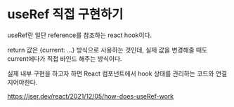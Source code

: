 # useRef 직접 구현하기

useRef란 일단 reference를 참조하는 react hook이다.

return 값은 {current: ...} 방식으로 사용하는 것인데,
실제 값을 변경해줄 때도 current에다가 직접 바인드 해주는 방식이다.

실제 내부 구현을 하고자 하면 React 컴포넌트에서 hook 상태를 관리하는 코드와 연결지어야한다.

https://jser.dev/react/2021/12/05/how-does-useRef-work
